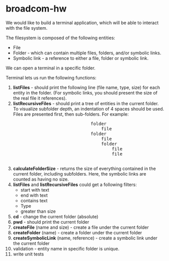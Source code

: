 # broadcom-hw



We would like to build a terminal application, which will be able to interact with the file system.

The filesystem is composed of the following entities:
* File
* Folder - which can contain multiple files, folders, and/or symbolic links.
* Symbolic link - a reference to either a file, folder or symbolic link.

We can open a terminal in a specific folder.

Terminal lets us run the following functions:
1. **listFiles** - should print the following line (file name, type, size) for each entity in the folder. (For symbolic links, you should present the size of the real file it references). 
2. **listRecursiveFiles** - should print a tree of entities in the current folder. To visualize subfolder depth, an indentation of 4 spaces should be used. Files are presented first, then sub-folders. For example:
<pre>
                                folder
                                    file
                                folder
                                    file
                                    folder
                                        file
                                        file
                                        
</pre>
3. **calculateFolderSize** - returns the size of everything contained in the current folder, including subfolders. Here, the symbolic links are counted as having no size.
4. **listFiles** and **listRecursiveFiles** could get a following filters:
   * start with text
   * end with text 
   * contains text 
   * Type
   * greater than size
5. **cd**  - change the current folder (absolute)
6. **pwd** - should print the current folder
7. **createFile**  (name and size) - create a file under the current folder
8. **createFolder** (name) - create a folder under the current folder
9. **createSymbolicLink** (name, reference) - create a symbolic link under the current folder
10. validation - entity name in specific folder is unique.
11. write unit tests 



